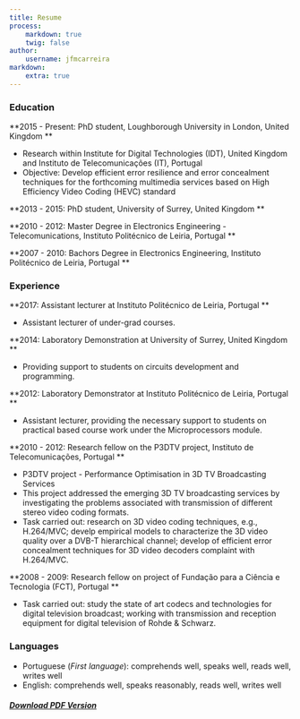 ```yaml
---
title: Resume
process:
    markdown: true
    twig: false
author:
    username: jfmcarreira
markdown:
    extra: true
---
```


### **Education**

**2015 - Present: PhD student, Loughborough University in London, United Kingdom **
+ Research within Institute for Digital Technologies (IDT), United Kingdom and  Instituto de Telecomunicações (IT), Portugal
+ Objective: Develop efficient error resilience and error concealment techniques for the forthcoming multimedia services based on High Efficiency Video Coding (HEVC) standard

**2013 - 2015: PhD student, University of Surrey, United Kingdom **

**2010 - 2012: Master Degree in Electronics Engineering - Telecomunications, Instituto Politécnico de Leiria, Portugal **

**2007 - 2010: Bachors Degree in Electronics Engineering, Instituto Politécnico de Leiria, Portugal **



### **Experience**


**2017: Assistant lecturer at Instituto Politécnico de Leiria, Portugal  **

+ Assistant lecturer of under-grad courses.

**2014: Laboratory Demonstration at University of Surrey, United Kingdom **

+ Providing  support to students on circuits development and programming.


**2012: Laboratory Demonstrator at Instituto Politécnico de Leiria, Portugal **

+ Assistant lecturer, providing the necessary support to students on practical based course work under the Microprocessors module.



**2010 - 2012: Research fellow on the P3DTV project, Instituto de Telecomunicações, Portugal **

+ P3DTV project - Performance Optimisation in 3D TV Broadcasting Services
+ This project addressed the emerging 3D TV broadcasting services by investigating the problems associated with transmission of different stereo video coding formats.
+ Task carried out: research  on 3D video coding techniques, e.g., H.264/MVC; develp empirical models to characterize the 3D video quality over a DVB-T hierarchical channel; develop of efficient error concealment techniques for 3D video decoders complaint with H.264/MVC.



**2008 - 2009: Research fellow on project of Fundação para a Ciência e Tecnologia (FCT), Portugal **

+ Task carried out:  study the state of art codecs and technologies for digital television broadcast; working with transmission and reception equipment for digital television of Rohde & Schwarz.


### **Languages**

+ Portuguese (*First language*): comprehends well, speaks well, reads well, writes well
+ English: comprehends well, speaks reasonably, reads well, writes well


##### [Download PDF Version](cv_joao_carreira.pdf)
